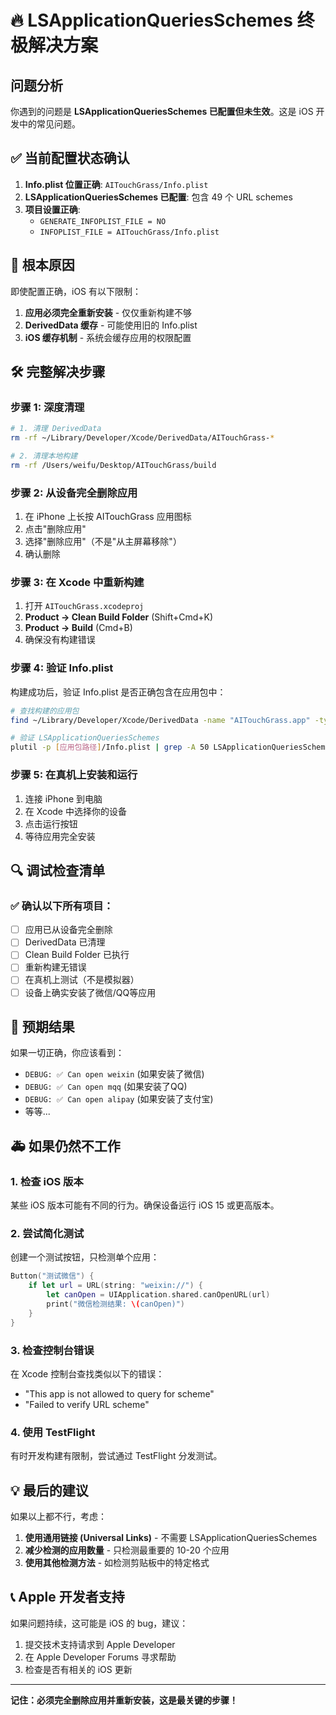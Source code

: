 # 🔥 LSApplicationQueriesSchemes 终极解决方案

## 问题分析

你遇到的问题是 **LSApplicationQueriesSchemes 已配置但未生效**。这是 iOS 开发中的常见问题。

## ✅ 当前配置状态确认

1. **Info.plist 位置正确**: `AITouchGrass/Info.plist`
2. **LSApplicationQueriesSchemes 已配置**: 包含 49 个 URL schemes
3. **项目设置正确**: 
   - `GENERATE_INFOPLIST_FILE = NO`
   - `INFOPLIST_FILE = AITouchGrass/Info.plist`

## 🚨 根本原因

即使配置正确，iOS 有以下限制：

1. **应用必须完全重新安装** - 仅仅重新构建不够
2. **DerivedData 缓存** - 可能使用旧的 Info.plist
3. **iOS 缓存机制** - 系统会缓存应用的权限配置

## 🛠️ 完整解决步骤

### 步骤 1: 深度清理
```bash
# 1. 清理 DerivedData
rm -rf ~/Library/Developer/Xcode/DerivedData/AITouchGrass-*

# 2. 清理本地构建
rm -rf /Users/weifu/Desktop/AITouchGrass/build
```

### 步骤 2: 从设备完全删除应用
1. 在 iPhone 上长按 AITouchGrass 应用图标
2. 点击"删除应用"
3. 选择"删除应用"（不是"从主屏幕移除"）
4. 确认删除

### 步骤 3: 在 Xcode 中重新构建
1. 打开 `AITouchGrass.xcodeproj`
2. **Product → Clean Build Folder** (Shift+Cmd+K)
3. **Product → Build** (Cmd+B)
4. 确保没有构建错误

### 步骤 4: 验证 Info.plist
构建成功后，验证 Info.plist 是否正确包含在应用包中：

```bash
# 查找构建的应用包
find ~/Library/Developer/Xcode/DerivedData -name "AITouchGrass.app" -type d | grep Debug-iphoneos

# 验证 LSApplicationQueriesSchemes
plutil -p [应用包路径]/Info.plist | grep -A 50 LSApplicationQueriesSchemes
```

### 步骤 5: 在真机上安装和运行
1. 连接 iPhone 到电脑
2. 在 Xcode 中选择你的设备
3. 点击运行按钮
4. 等待应用完全安装

## 🔍 调试检查清单

### ✅ 确认以下所有项目：

- [ ] 应用已从设备完全删除
- [ ] DerivedData 已清理
- [ ] Clean Build Folder 已执行
- [ ] 重新构建无错误
- [ ] 在真机上测试（不是模拟器）
- [ ] 设备上确实安装了微信/QQ等应用

## 🎯 预期结果

如果一切正确，你应该看到：
- `DEBUG: ✅ Can open weixin` (如果安装了微信)
- `DEBUG: ✅ Can open mqq` (如果安装了QQ)
- `DEBUG: ✅ Can open alipay` (如果安装了支付宝)
- 等等...

## 🚑 如果仍然不工作

### 1. 检查 iOS 版本
某些 iOS 版本可能有不同的行为。确保设备运行 iOS 15 或更高版本。

### 2. 尝试简化测试
创建一个测试按钮，只检测单个应用：

```swift
Button("测试微信") {
    if let url = URL(string: "weixin://") {
        let canOpen = UIApplication.shared.canOpenURL(url)
        print("微信检测结果: \(canOpen)")
    }
}
```

### 3. 检查控制台错误
在 Xcode 控制台查找类似以下的错误：
- "This app is not allowed to query for scheme"
- "Failed to verify URL scheme"

### 4. 使用 TestFlight
有时开发构建有限制，尝试通过 TestFlight 分发测试。

## 💡 最后的建议

如果以上都不行，考虑：

1. **使用通用链接 (Universal Links)** - 不需要 LSApplicationQueriesSchemes
2. **减少检测的应用数量** - 只检测最重要的 10-20 个应用
3. **使用其他检测方法** - 如检测剪贴板中的特定格式

## 📞 Apple 开发者支持

如果问题持续，这可能是 iOS 的 bug，建议：
1. 提交技术支持请求到 Apple Developer
2. 在 Apple Developer Forums 寻求帮助
3. 检查是否有相关的 iOS 更新

---

**记住：必须完全删除应用并重新安装，这是最关键的步骤！**